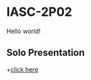 # IASC-2P02
Hello world!
## Solo Presentation
+[click here](https:///C:/Users/MINHAL/Desktop/img/reveal.js.html#/)
